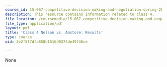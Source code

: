 ```yaml
---
course_id: 15-067-competitive-decision-making-and-negotiation-spring-2011
description: This resource contains information related to class 4.
file_location: /coursemedia/15-067-competitive-decision-making-and-negotiation-spring-2011/3e2f5f7dfa858b1516d9374de49f36ce_MIT15_067S11_Cl4_Nel_Am_RE.pdf
file_type: application/pdf
layout: pdf
title: 'Class 4 Nelson vs. Amstore: Results'
type: course
uid: 3e2f5f7dfa858b1516d9374de49f36ce

---
```

None